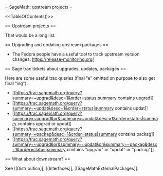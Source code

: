 = SageMath: upstream projects =

<<TableOfContents()>>

== Upstream projects ==

That would be a long list.

== Upgrading and updating upstream packages ==

  * The Fedora people have a useful tool to track upstream version changes: https://release-monitoring.org/

== Sage trac tickets about upgrades, updates, packages ==

Here are some useful trac queries (final "e" omitted on purpose to also get final "ing").

  * [[https://trac.sagemath.org/query?summary=~upgrad&desc=1&order=status|summary contains upgrad]]
  * [[https://trac.sagemath.org/query?summary=~updat&desc=1&order=status|summary contains updat]]
  * [[https://trac.sagemath.org/query?summary=~upgrad&or&summary=~updat&desc=1&order=status|summary contains upgrad or updat]]
  * [[https://trac.sagemath.org/query?summary=~packag&desc=1&order=status|summary contains packag]]
  * [[https://trac.sagemath.org/query?summary=~upgrad&or&summary=~updat&or&summary=~packag&desc=1&order=status|summary contains "upgrad" or "updat" or "packag"]]

== What about downstream? ==

See [[Distribution]], [[Interfaces]], [[SageMathExternalPackages]].
